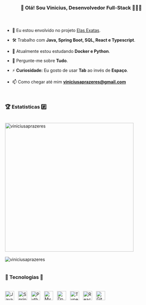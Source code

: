 <!-- ### <div align="center"> 🚀 Hello! I'm Vinicius, a full-stack developer 👨🏽‍💻 </div> <br/> <br/>

 - 🔭 I’m currently working on [Elas Exatas](https://github.com/ElasExatas/Elas_Exatas).

- 🧠 I’m currently learning **Spring Boot with Java, Python, SQL, React and Typescript**.

- 💬 Ask me about **everything**.

- ⚡ Fun fact: I use tabs over spaces.

- 📫 How to reach me **viniciusaprazeres@gmail.com** <br/> <br/> <br/> -->



 ### <div align="center"> 🚀 Olá! Sou Vinicius, Desenvolvedor Full-Stack 👨🏽‍💻 </div> <br/> <br/>


- 🔭 Eu estou envolvido no projeto [Elas Exatas](https://github.com/ElasExatas/Elas_Exatas).

- 🛠️ Trabalho com **Java, Spring Boot, SQL, React e Typescript**.

- 🧠 Atualmente estou estudando **Docker e Python**.

- 💬 Pergunte-me sobre **Tudo**.

- ⚡ **Curiosidade:** Eu gosto de usar **Tab** ao invés de **Espaço**.

- 📫 Como chegar até mim **viniciusaprazeres@gmail.com** <br/> <br/> <br/>


### 🏆 Estatisticas #️⃣ <br/> <br/>

<div>
<img width="425px" src="https://github-readme-stats.vercel.app/api?username=viniciusaprazeres&theme=tokyonight&border_color=5900ff&count_private=true&show_icons=true&layout=compact&hide_title=true&locale=en" alt="viniciusaprazeres" />
</div>

<br/>

<div>
<img src="https://github-readme-stats.vercel.app/api/top-langs?username=viniciusaprazeres&theme=tokyonight&border_color=5900ff&count_private=true&show_icons=true&locale=en&layout=compact&hide_title=true" alt="viniciusaprazeres" /></div>

<br/>

### 🧰 Tecnologias 🦾 <br/> <br/>

<img align="left" alt="Java" width="30px" style="padding-right:10px;" src="https://cdn.jsdelivr.net/gh/devicons/devicon/icons/java/java-original.svg"/>
<img align="left" alt="SpringBoot" width="30px" style="padding-right:10px;" src="https://cdn.jsdelivr.net/gh/devicons/devicon/icons/spring/spring-original.svg"/>
<img align="left" alt="Python" width="30px" style="padding-right:10px;" src="https://cdn.jsdelivr.net/gh/devicons/devicon/icons/python/python-original.svg"/>
<img align="left" alt="MySQL" width="30px" style="padding-right:10px;" src="https://cdn.jsdelivr.net/gh/devicons/devicon/icons/mysql/mysql-original.svg"/>
<img align="left" alt="Docker" width="30px" style="padding-right:10px;" src="https://cdn.jsdelivr.net/gh/devicons/devicon/icons/docker/docker-plain.svg"/>
<img align="left" alt="TypeScript" width="30px" style="padding-right:10px;" src="https://cdn.jsdelivr.net/gh/devicons/devicon/icons/typescript/typescript-plain.svg"/>
<img align="left" alt="React" width="30px" style="padding-right:10px;" src="https://cdn.jsdelivr.net/gh/devicons/devicon/icons/react/react-original.svg"/>
<img align="left" alt="Git" width="30px" style="padding-right:10px;" src="https://cdn.jsdelivr.net/gh/devicons/devicon/icons/git/git-original.svg"/>
<br/> <br/> <br/>

<!-- ### 🔔 Contact 📣 <br/> <br/>-->
